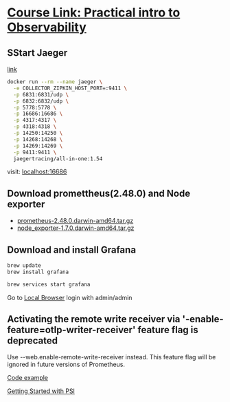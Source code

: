 # [Course Link: Practical intro to Observability](https://www.udemy.com/course/practical-introduction-to-observability)

## SStart Jaeger

[link](https://www.jaegertracing.io/docs/1.54/getting-started/)

```sh
docker run --rm --name jaeger \
  -e COLLECTOR_ZIPKIN_HOST_PORT=:9411 \
  -p 6831:6831/udp \
  -p 6832:6832/udp \
  -p 5778:5778 \
  -p 16686:16686 \
  -p 4317:4317 \
  -p 4318:4318 \
  -p 14250:14250 \
  -p 14268:14268 \
  -p 14269:14269 \
  -p 9411:9411 \
  jaegertracing/all-in-one:1.54
```

  visit: [localhost:16686](http://localhost:16686)


## Download promettheus(2.48.0) and Node exporter

- [prometheus-2.48.0.darwin-amd64.tar.gz](https://github.com/prometheus/prometheus/releases/tag/v2.48.0)
- [node_exporter-1.7.0.darwin-amd64.tar.gz]((https://prometheus.io/download/))

## Download and install Grafana

```sh
brew update
brew install grafana

brew services start grafana
```

Go to [Local Browser](localhost:3000) login with admin/admin

## Activating the remote write receiver via '-enable-feature=otlp-writer-receiver' feature flag is deprecated

Use --web.enable-remote-write-receiver instead. 
This feature flag will be ignored in future versions of Prometheus. 

[Code example](https://last9.io/blog/how-to-instrument-golang-app-using-opentelemetry-tutorial-best-practices/)

[Getting Started with PSI](https://facebookmicrosites.github.io/psi/docs/overview)